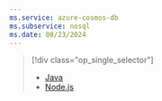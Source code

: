 ```yaml
---
ms.service: azure-cosmos-db
ms.subservice: nosql
ms.date: 08/23/2024
---
```


> [!div class="op_single_selector"]
>
> * [Java](../tutorial-java-web-app.md)
> * [Node.js](../tutorial-nodejs-web-app.md)
>
